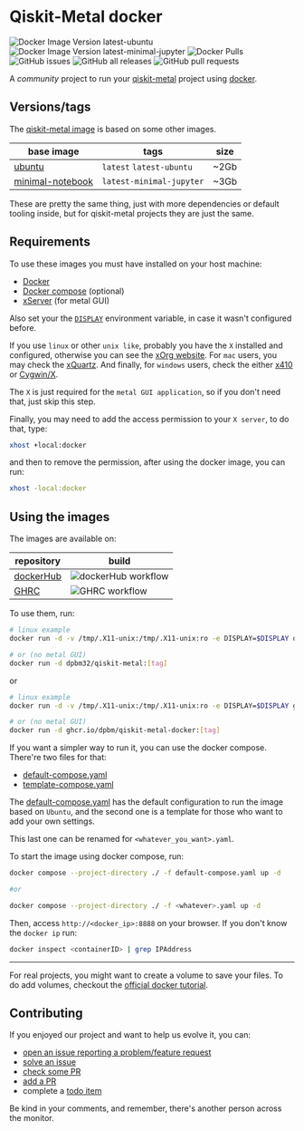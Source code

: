 # Qiskit-Metal docker

![Docker Image Version latest-ubuntu](https://img.shields.io/docker/v/dpbm32/qiskit-metal/latest-ubuntu)
![Docker Image Version latest-minimal-jupyter](https://img.shields.io/docker/v/dpbm32/qiskit-metal/latest-minimal-jupyter)
![Docker Pulls](https://img.shields.io/docker/pulls/dpbm32/qiskit-metal)
![GitHub issues](https://img.shields.io/github/issues/Dpbm/qiskit-metal-docker)
![GitHub all releases](https://img.shields.io/github/downloads/Dpbm/qiskit-metal-docker/total)
![GitHub pull requests](https://img.shields.io/github/issues-pr/Dpbm/qiskit-metal-docker)

A *community* project to run your [qiskit-metal](https://qiskit.org/metal/) project using [docker](https://www.docker.com/).

## Versions/tags

The [qiskit-metal image](https://hub.docker.com/r/dpbm32/qiskit-metal) is based on some other images.

| base image | tags   | size |
|------------|--------|------|
| [ubuntu](https://hub.docker.com/_/ubuntu) | `latest` `latest-ubuntu` | ~2Gb|
| [minimal-notebook](https://quay.io/repository/jupyter/minimal-notebook) | `latest-minimal-jupyter` | ~3Gb |

These are pretty the same thing, just with more dependencies or default tooling inside, but for qiskit-metal projects they are just the same.

## Requirements

To use these images you must have installed on your host machine:

- [Docker](https://www.docker.com/)
- [Docker compose](https://docs.docker.com/compose/) (optional)
- [xServer](https://www.x.org/wiki/) (for metal GUI)

Also set your the [`DISPLAY`](https://www.x.org/archive/X11R6.8.0/doc/X.7.html) environment variable, in case it wasn't configured before.

If you use `linux` or other `unix like`, probably you have the `X` installed and configured, otherwise you can see the [xOrg website](https://www.x.org/wiki/).
For `mac` users, you may check the [xQuartz](https://www.xquartz.org/).
And finally, for `windows` users, check the either [x410](https://x410.dev/) or [Cygwin/X](https://x.cygwin.com/).

The `X` is just required for the `metal GUI application`, so if you don't need that, just skip this step.

Finally, you may need to add the access permission to your `X server`, to do that, type:

```bash
xhost +local:docker
```

and then to remove the permission, after using the docker image, you can run:

```bash
xhost -local:docker
```


## Using the images

The images are available on:

| repository | build |
|------------|-------|
| [dockerHub](https://hub.docker.com/r/dpbm32/qiskit-metal) | ![dockerHub workflow](https://github.com/Dpbm/qiskit-metal-docker/actions/workflows/dockerhub.yml/badge.svg) |
| [GHRC](https://github.com/Dpbm?tab=packages&repo_name=qiskit-metal-docker) | ![GHRC workflow](https://github.com/Dpbm/qiskit-metal-docker/actions/workflows/ghrc.yml/badge.svg) |

To use them, run:

```bash
# linux example
docker run -d -v /tmp/.X11-unix:/tmp/.X11-unix:ro -e DISPLAY=$DISPLAY dpbm32/qiskit-metal:[tag]

# or (no metal GUI)
docker run -d dpbm32/qiskit-metal:[tag]
```

or

```bash
# linux example
docker run -d -v /tmp/.X11-unix:/tmp/.X11-unix:ro -e DISPLAY=$DISPLAY ghcr.io/dpbm/qiskit-metal-docker:[tag]

# or (no metal GUI)
docker run -d ghcr.io/dpbm/qiskit-metal-docker:[tag]
```

If you want a simpler way to run it, you can use the docker compose. There're two files for that:

- [default-compose.yaml](./default-compose.yaml)
- [template-compose.yaml](./template-compose.yaml)

The [default-compose.yaml](./default-compose.yaml) has the default configuration to run the image based on `Ubuntu`, and the second one is a template for those who want to add your own settings. 

This last one can be renamed for `<whatever_you_want>.yaml`.

To start the image using docker compose, run:

```bash
docker compose --project-directory ./ -f default-compose.yaml up -d

#or

docker compose --project-directory ./ -f <whatever>.yaml up -d
```


Then, access `http://<docker_ip>:8888` on your browser. If you don't know the `docker ip` run:

```bash
docker inspect <containerID> | grep IPAddress
```

---

For real projects, you might want to create a volume to save your files. To do add volumes, checkout the [official docker tutorial](https://docs.docker.com/storage/volumes/).

## Contributing

If you enjoyed our project and want to help us evolve it, you can:

- [open an issue reporting a problem/feature request](https://github.com/Dpbm/qiskit-metal-docker/issues/new)
- [solve an issue](https://github.com/Dpbm/qiskit-metal-docker/issues/)
- [check some PR](https://github.com/Dpbm/qiskit-metal-docker/pulls)
- [add a PR](https://github.com/Dpbm/qiskit-metal-docker/compare)
- complete a [todo item](https://github.com/Dpbm/qiskit-metal-docker/issues/8)

Be kind in your comments, and remember, there's another person across the monitor.
